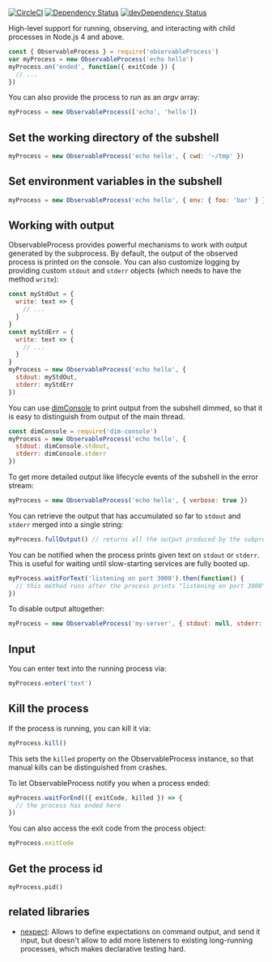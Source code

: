 [![CircleCI](https://circleci.com/gh/kevgo/observable-process.svg?style=shield)](https://circleci.com/gh/kevgo/observable-process)
[![Dependency Status](https://david-dm.org/kevgo/observable-process.svg)](https://david-dm.org/kevgo/observable-process)
[![devDependency Status](https://david-dm.org/kevgo/observable-process/dev-status.svg)](https://david-dm.org/kevgo/observable-process#info=devDependencies)

High-level support for running, observing, and interacting with child processes
in Node.js 4 and above.

```js
const { ObservableProcess } = require('observableProcess')
var myProcess = new ObservableProcess('echo hello')
myProcess.on('ended', function({ exitCode }) {
  // ...
})
```

You can also provide the process to run as an _argv_ array:

```js
myProcess = new ObservableProcess(['echo', 'hello'])
```

## Set the working directory of the subshell

```js
myProcess = new ObservableProcess('echo hello', { cwd: '~/tmp' })
```

## Set environment variables in the subshell

```js
myProcess = new ObservableProcess('echo hello', { env: { foo: 'bar' } })
```

## Working with output

ObservableProcess provides powerful mechanisms to work with output
generated by the subprocess.
By default, the output of the observed process is printed on the console.
You can also customize logging by providing custom `stdout` and `stderr` objects
(which needs to have the method `write`):

```js
const myStdOut = {
  write: text => {
    // ...
  }
}
const myStdErr = {
  write: text => {
    // ...
  }
}
myProcess = new ObservableProcess('echo hello', {
  stdout: myStdOut,
  stderr: myStdErr
})
```

You can use [dimConsole](https://github.com/kevgo/dim-console-node)
to print output from the subshell dimmed,
so that it is easy to distinguish from output of the main thread.

```js
const dimConsole = require('dim-console')
myProcess = new ObservableProcess('echo hello', {
  stdout: dimConsole.stdout,
  stderr: dimConsole.stderr
})
```

To get more detailed output like lifecycle events of the subshell
in the error stream:

```js
myProcess = new ObservableProcess('echo hello', { verbose: true })
```

You can retrieve the output that has accumulated so far to `stdout` and `stderr`
merged into a single string:

```js
myProcess.fullOutput() // returns all the output produced by the subprocess so far
```

You can be notified when the process prints given text on `stdout` or `stderr`.
This is useful for waiting until slow-starting services are fully booted up.

```js
myProcess.waitForText('listening on port 3000').then(function() {
  // this method runs after the process prints "listening on port 3000"
})
```

To disable output altogether:

```js
myProcess = new ObservableProcess('my-server', { stdout: null, stderr: null })
```

## Input

You can enter text into the running process via:

```js
myProcess.enter('text')
```

## Kill the process

If the process is running, you can kill it via:

```js
myProcess.kill()
```

This sets the `killed` property on the ObservableProcess instance,
so that manual kills can be distinguished from crashes.

To let ObservableProcess notify you when a process ended:

```js
myProcess.waitForEnd(({ exitCode, killed }) => {
  // the process has ended here
})
```

You can also access the exit code from the process object:

```js
myProcess.exitCode
```

## Get the process id

```
myProcess.pid()
```

## related libraries

- [nexpect](https://github.com/nodejitsu/nexpect):
  Allows to define expectations on command output,
  and send it input,
  but doesn't allow to add more listeners to existing long-running processes,
  which makes declarative testing hard.
